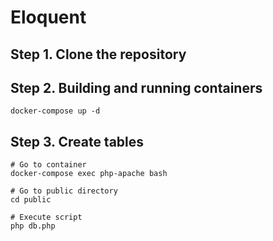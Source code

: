 # Eloquent

## Step 1. Clone the repository

## Step 2. Building and running containers

```
docker-compose up -d
```

## Step 3. Create tables
```
# Go to container
docker-compose exec php-apache bash

# Go to public directory
cd public

# Execute script
php db.php
```

